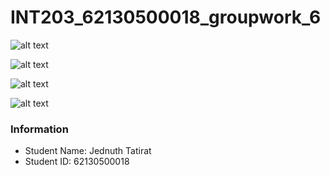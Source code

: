 # INT203_62130500018_groupwork_6

![alt text](/62130500128_groupwork_6/preview_1.jpg/?raw=true "Preview_1")

![alt text](/62130500128_groupwork_6/preview_2.jpg/?raw=true "Preview_2")

![alt text](/62130500128_groupwork_6/preview_3.jpg/?raw=true "Preview_3")

![alt text](/62130500128_groupwork_6/preview_4.jpg/?raw=true "Preview_4")


### Information
- Student Name: Jednuth Tatirat
- Student ID: 62130500018